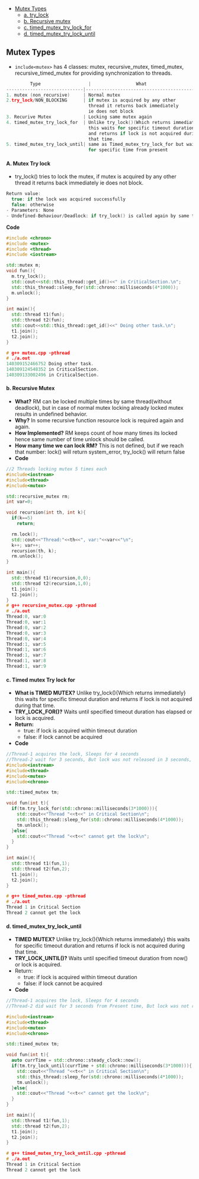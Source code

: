 - [Mutex Types](#ty)
  - [a. try_lock](#mtl)
  - [b. Recursive mutex](#rec)
  - [c. timed_mutex_try_lock_for](#tmtlf)
  - [d. timed_mutex_try_lock_until](#tmtlu)

<a name=ty></a>
## Mutex Types
- `include<mutex>` has 4 classes: mutex, recursive_mutex, timed_mutex, recursive_timed_mutex for providing synchronization to threads.
```c
         Type	               |                 What	                        | Locking same mutex Mutliple time
-----------------------------|----------------------------------------------|----------------------------------
1. mutex (non_recursive)     | Normal mutex                                 | undefined behaviour
2.try_lock/NON_BLOCKING      | if mutex is acquired by any other            | no
                               thread it returns back immediately
                               ie does not block
3. Recurive Mutex            | Locking same mutex again                     | yes
4. timed_mutex_try_lock_for  | Unlike try_lock()(Which returns immediately) | no
                               this waits for specific timeout duration 
                               and returns if lock is not acquired during 
                               that time.
5. timed_mutex_try_lock_until| same as Timed_mutex_try_lock_for but waits   | no
                               for specific time from present
```
<a name=mtl></a>
#### A. Mutex Try lock
- try_lock() tries to lock the mutex, if mutex is acquired by any other thread it returns back immediately ie does not block.
```c
Return value:
  true: if the lock was acquired successfully
  false: otherwise 
- Parameters: None
- Undefined-Behaviour/Deadlock: if try_lock() is called again by same thread who owns the mutex.
```
**Code**
```cpp
#include <chrono>
#include <mutex>
#include <thread>
#include <iostream>

std::mutex m;
void fun(){
  m.try_lock();
  std::cout<<std::this_thread::get_id()<<" in CriticalSection.\n";
  std::this_thread::sleep_for(std::chrono::milliseconds(4*1000));
  m.unlock();
}

int main(){
  std::thread t1(fun);
  std::thread t2(fun);
  std::cout<<std::this_thread::get_id()<<" Doing other task.\n";
  t1.join();
  t2.join();
}

# g++ mutex.cpp -pthread
# ./a.out 
140309152466752 Doing other task.
140309124548352 in CriticalSection.
140309133002496 in CriticalSection.
```
<a name=rec></a>
#### b. Recursive Mutex
- **What?** RM can be locked multiple times by same thread(without deadlock), but in case of normal mutex locking already locked mutex results in undefined behavior.
- **Why?** In some recursive function resource lock is required again and again.        
- **How Implemented?** RM keeps count of how many times its locked hence same number of time unlock should be called.
- **How many time we can lock RM?** This is not defined, but if we reach that number: lock() will return system_error, try_lock() will return false
- **Code**
```cpp
//2 Threads locking mutex 5 times each
#include<iostream>
#include<thread>
#include<mutex>

std::recursive_mutex rm;
int var=0;

void recursion(int th, int k){
  if(k==5)
    return;

  rm.lock();
  std::cout<<"Thread:"<<th<<", var:"<<var<<"\n";
  k++; var++;
  recursion(th, k);
  rm.unlock();
}

int main(){
  std::thread t1(recursion,0,0);
  std::thread t2(recursion,1,0);
  t1.join();
  t2.join();
}
# g++ recursive_mutex.cpp -pthread
# ./a.out 
Thread:0, var:0
Thread:0, var:1
Thread:0, var:2
Thread:0, var:3
Thread:0, var:4
Thread:1, var:5
Thread:1, var:6
Thread:1, var:7
Thread:1, var:8
Thread:1, var:9
```
<a name=tmtlf></a>
#### c. Timed mutex Try lock for
- **What is TIMED MUTEX?** Unlike try_lock(){Which returns immediately} this waits for specific timeout duration and returns if lock is not acquired during that time.
- **TRY_LOCK_FOR()?** Waits until specified timeout duration has elapsed or lock is acquired.
- **Return:**
  - true: if lock is acquired within timeout duration
  - false: if lock cannot be acquired
- **Code**  
```cpp
//Thread-1 acquires the lock, Sleeps for 4 seconds  
//Thread-2 wait for 3 seconds, But lock was not released in 3 seconds, so thread-2 returns false
#include<iostream>
#include<thread>
#include<mutex>
#include<chrono>

std::timed_mutex tm;

void fun(int t){
  if(tm.try_lock_for(std::chrono::milliseconds(3*1000))){
    std::cout<<"Thread "<<t<<" in Critical Section\n";
    std::this_thread::sleep_for(std::chrono::milliseconds(4*1000));
    tm.unlock();
  }else{
    std::cout<<"Thread "<<t<<" cannot get the lock\n";
  }
}

int main(){
  std::thread t1(fun,1);
  std::thread t2(fun,2);
  t1.join();
  t2.join();
}

# g++ timed_mutex.cpp -pthread
# ./a.out 
Thread 1 in Critical Section
Thread 2 cannot get the lock
```
<a name=tmtlu></a>
#### d. timed_mutex_try_lock_until
- **TIMED MUTEX?** Unlike try_lock(){Which returns immediately} this waits for specific timeout duration and returns if lock is not acquired during that time.
- **TRY_LOCK_UNTIL()?** Waits until specified timeout duration from now() or lock is acquired.
- Return:
  - true: if lock is acquired within timeout duration
  - false: if lock cannot be acquired
- **Code**
```cpp
//Thread-1 acquires the lock, Sleeps for 4 seconds
//Thread-2 did wait for 3 seconds from Present time, But lock was not released in 3 seconds, so thread-2 returns false

#include<iostream>
#include<thread>
#include<mutex>
#include<chrono>

std::timed_mutex tm;

void fun(int t){
  auto currTime = std::chrono::steady_clock::now();
  if(tm.try_lock_until(currTime + std::chrono::milliseconds(3*1000))){
    std::cout<<"Thread "<<t<<" in Critical Section\n";
    std::this_thread::sleep_for(std::chrono::milliseconds(4*1000));
    tm.unlock();
  }else{
    std::cout<<"Thread "<<t<<" cannot get the lock\n";
  }
}

int main(){
  std::thread t1(fun,1);
  std::thread t2(fun,2);
  t1.join();
  t2.join();
}

# g++ timed_mutex_try_lock_until.cpp -pthread
# ./a.out 
Thread 1 in Critical Section
Thread 2 cannot get the lock 
```

